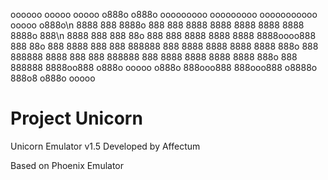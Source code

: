 oooooo  ooooo ooooo   o888o o888o  ooooooooo  ooooooooo  ooooooooooo  ooooo    o888o\n
 8888    888   8888o   888   888  8888       8888   8888  8888    8888  8888o   888\n
 8888    888   888 88o 888   888  8888       8888   8888  8888oooo888   888 88o 888
 8888    888   888  888888   888  8888       8888   8888  8888  888o    888  888888
 8888    888   888  888888   888  8888       8888   8888  8888  888o    888  888888
  8888oo888   o888o  ooooo  o888o  888ooo888  888ooo888  o8888o  888o8 o888o  ooooo
  
# Project Unicorn

Unicorn Emulator v1.5
Developed by Affectum


Based on Phoenix Emulator
